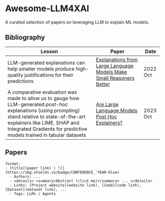 # Awesome-LLM4XAI 
A curated selection of papers on leveraging LLM to explain ML models.
## Bibliography

| Lesson                                                                                                                         | Paper                                                                                                                                     | Date     |
|--------------------------------------------------------------------------------------------------------------------------------|-------------------------------------------------------------------------------------------------------------------------------------------|----------|
| LLM-generated explanations can help smaller models produce high-quality justifications for their predictions                             | [Explanations from Large Language Models Make Small Reasoners Better](https://arxiv.org/abs/2210.06726) | 2022 Oct |
| A comparative evaluation was made to allow us to gauge how LLM-generated _post-hoc_ explanations (using prompting) stand relative to state-of-the-art explainers like LIME, SHAP and Integrated Gradients for predictive models trained in tabular datasets | [Are Large Language Models Post Hoc Explainers?](https://arxiv.org/abs/2310.05797) | 2023 Oct |

## Papers

```
format:
- [title](paper link) | ![](https://img.shields.io/badge/CONFERENCE_'YEAR-blue)
  - Authors: ...
  - <details> <summary>Abstract (click me)</summary> ... </details>
  - Links: [Project website](website link), [Code](code link), [Dataset](dataset link), ...
  - Tags: LLMs / Agents
```
